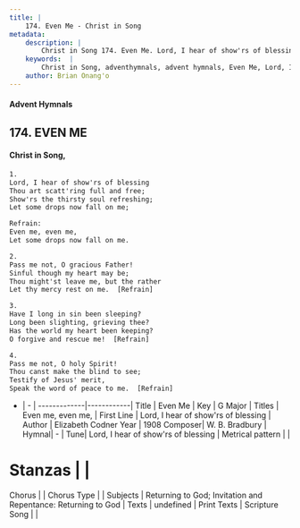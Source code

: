 ```yaml
---
title: |
    174. Even Me - Christ in Song
metadata:
    description: |
        Christ in Song 174. Even Me. Lord, I hear of show'rs of blessing Thou art scatt'ring full and free; Show'rs the thirsty soul refreshing; Let some drops now fall on me; 
    keywords:  |
        Christ in Song, adventhymnals, advent hymnals, Even Me, Lord, I hear of show'rs of blessing. Even me, even me,
    author: Brian Onang'o
---
```


#### Advent Hymnals
## 174. EVEN ME
####  Christ in Song,

```txt
1.
Lord, I hear of show'rs of blessing
Thou art scatt'ring full and free;
Show'rs the thirsty soul refreshing;
Let some drops now fall on me;

Refrain:
Even me, even me,
Let some drops now fall on me.

2.
Pass me not, O gracious Father!
Sinful though my heart may be;
Thou might'st leave me, but the rather
Let thy mercy rest on me.  [Refrain]

3.
Have I long in sin been sleeping?
Long been slighting, grieving thee?
Has the world my heart been keeping?
O forgive and rescue me!  [Refrain]

4.
Pass me not, O holy Spirit!
Thou canst make the blind to see;
Testify of Jesus' merit,
Speak the word of peace to me.  [Refrain]


```

- |   -  |
-------------|------------|
Title | Even Me |
Key | G Major |
Titles | Even me, even me, |
First Line | Lord, I hear of show'rs of blessing |
Author | Elizabeth Codner
Year | 1908
Composer| W. B. Bradbury |
Hymnal|  - |
Tune| Lord, I hear of show'rs of blessing |
Metrical pattern | |
# Stanzas |  |
Chorus |  |
Chorus Type |  |
Subjects | Returning to God; Invitation and Repentance: Returning to God |
Texts | undefined |
Print Texts | 
Scripture Song |  |
    
